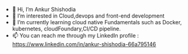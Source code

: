 - 👋 Hi, I’m Ankur Shishodia
- 👀 I’m interested in Cloud,devops and front-end development
- 🌱 I’m currently learning cloud native Fundamentals such as Docker, kubernetes, cloudFoundary,CI/CD pipeline.
- 📫 You can reach me through my LinkedIn profile : https://www.linkedin.com/in/ankur-shishodia-66a795146
<!---
ankurshishodia12/ankurshishodia12 is a ✨ special ✨ repository because its `README.md` (this file) appears on your GitHub profile.
You can click the Preview link to take a look at your changes.
--->
